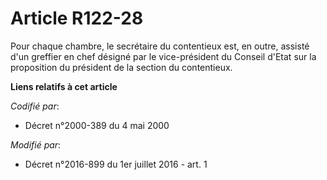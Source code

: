 # Article R122-28

Pour chaque  chambre, le secrétaire du contentieux est, en outre, assisté d'un greffier en chef désigné par le vice-président
du Conseil d'Etat sur la proposition du président de la section du contentieux.

**Liens relatifs à cet article**

_Codifié par_:

  - Décret n°2000-389 du 4 mai 2000

_Modifié par_:

  - Décret n°2016-899 du 1er juillet 2016 - art. 1
